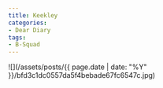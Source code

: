 ```yaml
---
title: Keekley
categories:
- Dear Diary
tags:
- B-Squad
---
```


![](/assets/posts/{{ page.date | date: "%Y" }}/bfd3c1dc0557da5f4bebade67fc6547c.jpg)
